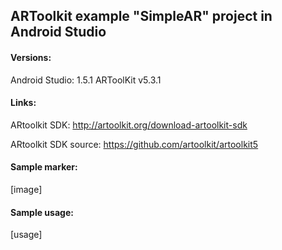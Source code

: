 ## ARToolkit example "SimpleAR" project in Android Studio

#### Versions:
Android Studio: 1.5.1
ARToolKit v5.3.1


#### Links:
ARtoolkit SDK: http://artoolkit.org/download-artoolkit-sdk

ARtoolkit SDK source: https://github.com/artoolkit/artoolkit5

#### Sample marker:

[image]

#### Sample usage:

[usage]
